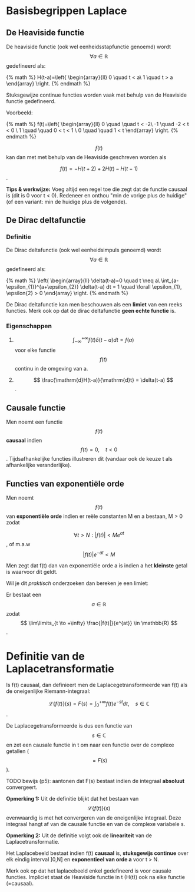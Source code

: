 # Basisbegrippen Laplace

## De Heaviside functie

De heaviside functie (ook wel eenheidsstapfunctie genoemd) wordt $$ \forall a \in \mathbb{R} $$ gedefineerd als:

{% math %}
    H(t-a)=\left\{
                \begin{array}{ll}
                  0 \quad t < a\\
                  1 \quad t > a 
                \end{array}
              \right.
{% endmath %}

Stuksgewijze continue functies worden vaak met behulp van de Heaviside functie gedefineerd. 

Voorbeeld:

{% math %}
    f(t)=\left\{
                \begin{array}{ll}
                  0  \quad \quad t < -2\\
                  -1 \quad -2 < t < 0 \\
                  1  \quad \quad 0 < t < 1 \\
                  0  \quad \quad 1 < t
                \end{array}
              \right.
{% endmath %}

$$ f(t) $$ kan dan met met behulp van de Heaviside geschreven worden als 

$$ f(t) = -H(t+2) +2H(t)-H(t-1) $$.

**Tips & werkwijze:** Voeg altijd een regel toe die zegt dat de functie causaal is (dit is 0 voor t < 0). Redeneer en onthou "min de vorige plus de huidige" (of een variant: min de huidige plus de volgende).


## De Dirac deltafunctie

### Definitie

De Dirac deltafunctie (ook wel eenheidsimpuls genoemd) wordt $$ \forall a \in \mathbb{R} $$ gedefineerd als:

{% math %}
\left\{
                \begin{array}{ll}
                  \delta(t-a)=0 \quad t \neq a\\
                  \int_{a-\epsilon_{1}}^{a+\epsilon_{2}} \delta(t-a) dt = 1 \quad \forall \epsilon_{1}, \epsilon{2} > 0 
                \end{array}
              \right.
{% endmath %}

De Dirac deltafunctie kan men beschouwen als een **limiet** van een reeks functies. Merk ook op dat de dirac deltafunctie **geen echte functie** is. 

### Eigenschappen

1. $$ \int_{-\infty}^{+\infty} f(t)\delta(t-a) dt = f(a) $$ voor elke functie $$ f(t) $$ continu in de omgeving van a.

2. $$ \frac{\mathrm{d}H(t-a)}{\mathrm{d}t} = \delta(t-a) $$.


## Causale functie

Men noemt een functie $$ f(t) $$ **causaal** indien $$ f(t) = 0,\quad t < 0 $$. Tijdsafhankelijke functies illustreren dit (vandaar ook de keuze t als afhankelijke veranderlijke). 

## Functies van exponentiële orde

Men noemt $$ f(t) $$ van **exponentiële orde** indien er reële constanten M en a bestaan, M > 0 zodat 


$$ \forall t > N : |f(t)| < M e^{at} $$, of m.a.w $$ |f(t)|e^{-at} < M $$

Men zegt dat f(t) dan van exponentiële orde a is indien a het **kleinste** getal is waarvoor dit geldt. 

Wil je dit _praktisch_ onderzoeken dan bereken je een limiet:

Er bestaat een $$ a \in \mathbb{R} $$ zodat $$ \lim\limits_{t \to +\infty} \frac{|f(t)|}{e^{at}} \in \mathbb{R} $$. 


# Definitie van de Laplacetransformatie


Is f(t) causaal, dan definieert men de Laplacegetransformeerde van f(t) als de oneigenlijke Riemann-integraal:

$$ \mathscr{L}\{f(t)\}(s) = F(s) = \int_0^{+\infty} f(t)e^{-st} dt , \quad s \in \mathbb{C} $$.

De Laplacegetransformeerde is dus een functie van $$ s \in \mathbb{C} $$ en zet een causale functie in t om naar een functie over de complexe getallen ( $$ = F(s) $$).


TODO bewijs (p5): aantonen dat F(s) bestaat indien de integraal **absoluut** convergeert.


**Opmerking 1:** Uit de definitie blijkt dat het bestaan van $$ \mathscr{L}\{f(t)\}(s) $$ evenwaardig is met het convergeren van de oneigenlijke integraal. Deze integraal hangt af van de causale functie en van de complexe variabele s.

**Opmerking 2:** Uit de definitie volgt ook de **lineariteit** van de Laplacetransformatie.

Het Laplacebeeld bestaat indien f(t) **causaal** is, **stuksgewijs continue** over elk eindig interval ]0,N] en **exponentieel van orde a** voor t > N. 

Merk ook op dat het laplacebeeld enkel gedefineerd is voor causale functies. Impliciet staat de Heaviside functie in t (H(t)) ook na elke functie (=causaal).



